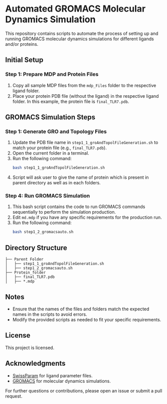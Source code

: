 # Automated GROMACS Molecular Dynamics Simulation

This repository contains scripts to automate the process of setting up and running GROMACS molecular dynamics simulations for different ligands and/or proteins.

## Initial Setup

### Step 1: Prepare MDP and Protein Files

1. Copy all sample MDP files from the `mdp_Files` folder to the respective ligand folder.
2. Place your protein PDB file (without the ligand) in the respective ligand folder. In this example, the protein file is `final_TLR7.pdb`.

## GROMACS Simulation Steps

### Step 1: Generate GRO and Topology Files

1. Update the PDB file name in `step1_1_groAndTopolFileGeneration.sh` to match your protein file (e.g., `final_TLR7.pdb`).
2. Open the current folder in a terminal.
3. Run the following command:
   ```bash
   bash step1_1_groAndTopolFileGeneration.sh
   ```
4. Script will ask user to give the name of protein which is present in parent directory as well as in each folders.

### Step 4: Run GROMACS Simulation

1. This bash script contains the code to run GROMACS commands sequentially to perform the simulation production.
2. Edit `md.mdp` if you have any specific requirements for the production run.
3. Run the following command:
   ```bash
   bash step1_2_gromacsauto.sh
   ```

## Directory Structure

```
├── Parent Folder
│   ├── step1_1_groAndTopolFileGeneration.sh
│   ├── step1_2_gromacsauto.sh
├── Protein_folder
│   ├── final_TLR7.pdb
│   ├── *.mdp
```

## Notes

- Ensure that the names of the files and folders match the expected names in the scripts to avoid errors.
- Modify the provided scripts as needed to fit your specific requirements.

## License

This project is licensed.

## Acknowledgments

- [SwissParam](http://www.swissparam.ch/) for ligand parameter files.
- [GROMACS](http://www.gromacs.org/) for molecular dynamics simulations.

For further questions or contributions, please open an issue or submit a pull request.

